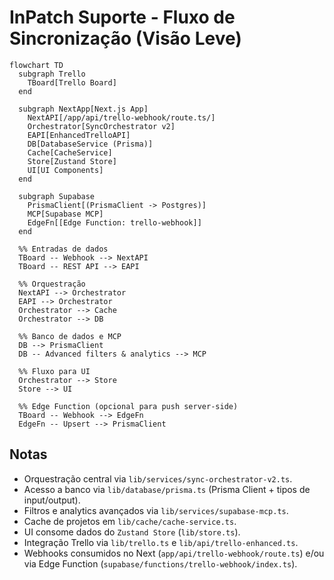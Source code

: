 # InPatch Suporte - Fluxo de Sincronização (Visão Leve)

```mermaid
flowchart TD
  subgraph Trello
    TBoard[Trello Board]
  end

  subgraph NextApp[Next.js App]
    NextAPI[/app/api/trello-webhook/route.ts/]
    Orchestrator[SyncOrchestrator v2]
    EAPI[EnhancedTrelloAPI]
    DB[DatabaseService (Prisma)]
    Cache[CacheService]
    Store[Zustand Store]
    UI[UI Components]
  end

  subgraph Supabase
    PrismaClient[(PrismaClient -> Postgres)]
    MCP[Supabase MCP]
    EdgeFn[[Edge Function: trello-webhook]]
  end

  %% Entradas de dados
  TBoard -- Webhook --> NextAPI
  TBoard -- REST API --> EAPI

  %% Orquestração
  NextAPI --> Orchestrator
  EAPI --> Orchestrator
  Orchestrator --> Cache
  Orchestrator --> DB

  %% Banco de dados e MCP
  DB --> PrismaClient
  DB -- Advanced filters & analytics --> MCP

  %% Fluxo para UI
  Orchestrator --> Store
  Store --> UI

  %% Edge Function (opcional para push server-side)
  TBoard -- Webhook --> EdgeFn
  EdgeFn -- Upsert --> PrismaClient
```

## Notas
- Orquestração central via `lib/services/sync-orchestrator-v2.ts`.
- Acesso a banco via `lib/database/prisma.ts` (Prisma Client + tipos de input/output).
- Filtros e analytics avançados via `lib/services/supabase-mcp.ts`.
- Cache de projetos em `lib/cache/cache-service.ts`.
- UI consome dados do `Zustand Store` (`lib/store.ts`).
- Integração Trello via `lib/trello.ts` e `lib/api/trello-enhanced.ts`.
- Webhooks consumidos no Next (`app/api/trello-webhook/route.ts`) e/ou via Edge Function (`supabase/functions/trello-webhook/index.ts`).
